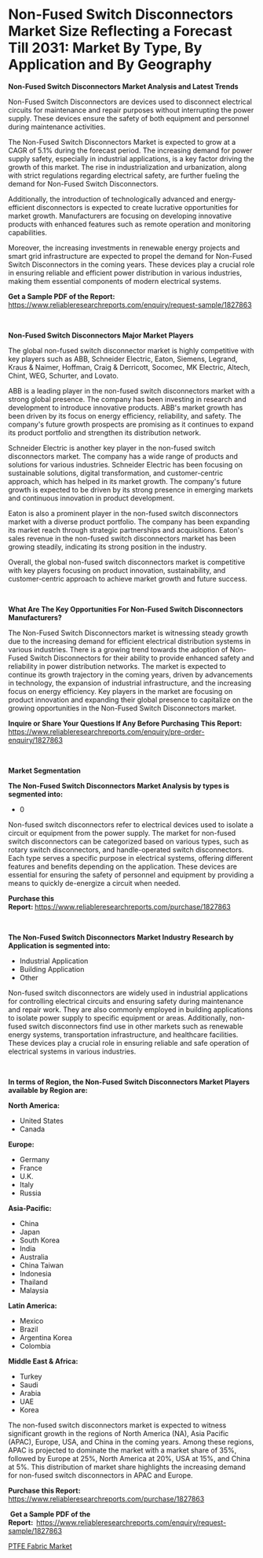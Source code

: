 <p><h1>Non-Fused Switch Disconnectors Market Size Reflecting a Forecast Till 2031: Market By Type, By Application and By Geography</h1></p><p><strong>Non-Fused Switch Disconnectors Market Analysis and Latest Trends</strong></p>
<p><p>Non-Fused Switch Disconnectors are devices used to disconnect electrical circuits for maintenance and repair purposes without interrupting the power supply. These devices ensure the safety of both equipment and personnel during maintenance activities.</p><p>The Non-Fused Switch Disconnectors Market is expected to grow at a CAGR of 5.1% during the forecast period. The increasing demand for power supply safety, especially in industrial applications, is a key factor driving the growth of this market. The rise in industrialization and urbanization, along with strict regulations regarding electrical safety, are further fueling the demand for Non-Fused Switch Disconnectors.</p><p>Additionally, the introduction of technologically advanced and energy-efficient disconnectors is expected to create lucrative opportunities for market growth. Manufacturers are focusing on developing innovative products with enhanced features such as remote operation and monitoring capabilities.</p><p>Moreover, the increasing investments in renewable energy projects and smart grid infrastructure are expected to propel the demand for Non-Fused Switch Disconnectors in the coming years. These devices play a crucial role in ensuring reliable and efficient power distribution in various industries, making them essential components of modern electrical systems.</p></p>
<p><strong>Get a Sample PDF of the Report:&nbsp;</strong> <a href="https://www.reliableresearchreports.com/enquiry/request-sample/1827863">https://www.reliableresearchreports.com/enquiry/request-sample/1827863</a></p>
<p>&nbsp;</p>
<p><strong>Non-Fused Switch Disconnectors Major Market Players</strong></p>
<p><p>The global non-fused switch disconnector market is highly competitive with key players such as ABB, Schneider Electric, Eaton, Siemens, Legrand, Kraus & Naimer, Hoffman, Craig & Derricott, Socomec, MK Electric, Altech, Chint, WEG, Schurter, and Lovato. </p><p>ABB is a leading player in the non-fused switch disconnectors market with a strong global presence. The company has been investing in research and development to introduce innovative products. ABB's market growth has been driven by its focus on energy efficiency, reliability, and safety. The company's future growth prospects are promising as it continues to expand its product portfolio and strengthen its distribution network.</p><p>Schneider Electric is another key player in the non-fused switch disconnectors market. The company has a wide range of products and solutions for various industries. Schneider Electric has been focusing on sustainable solutions, digital transformation, and customer-centric approach, which has helped in its market growth. The company's future growth is expected to be driven by its strong presence in emerging markets and continuous innovation in product development.</p><p>Eaton is also a prominent player in the non-fused switch disconnectors market with a diverse product portfolio. The company has been expanding its market reach through strategic partnerships and acquisitions. Eaton's sales revenue in the non-fused switch disconnectors market has been growing steadily, indicating its strong position in the industry.</p><p>Overall, the global non-fused switch disconnectors market is competitive with key players focusing on product innovation, sustainability, and customer-centric approach to achieve market growth and future success.</p></p>
<p>&nbsp;</p>
<p><strong>What Are The Key Opportunities For Non-Fused Switch Disconnectors Manufacturers?</strong></p>
<p><p>The Non-Fused Switch Disconnectors market is witnessing steady growth due to the increasing demand for efficient electrical distribution systems in various industries. There is a growing trend towards the adoption of Non-Fused Switch Disconnectors for their ability to provide enhanced safety and reliability in power distribution networks. The market is expected to continue its growth trajectory in the coming years, driven by advancements in technology, the expansion of industrial infrastructure, and the increasing focus on energy efficiency. Key players in the market are focusing on product innovation and expanding their global presence to capitalize on the growing opportunities in the Non-Fused Switch Disconnectors market.</p></p>
<p><strong>Inquire or Share Your Questions If Any Before Purchasing This Report:</strong> <a href="https://www.reliableresearchreports.com/enquiry/pre-order-enquiry/1827863">https://www.reliableresearchreports.com/enquiry/pre-order-enquiry/1827863</a></p>
<p>&nbsp;</p>
<p><strong>Market Segmentation</strong></p>
<p><strong>The Non-Fused Switch Disconnectors Market Analysis by types is segmented into:</strong></p>
<p><ul><li>0</li></ul></p>
<p><p>Non-fused switch disconnectors refer to electrical devices used to isolate a circuit or equipment from the power supply. The market for non-fused switch disconnectors can be categorized based on various types, such as rotary switch disconnectors, and handle-operated switch disconnectors. Each type serves a specific purpose in electrical systems, offering different features and benefits depending on the application. These devices are essential for ensuring the safety of personnel and equipment by providing a means to quickly de-energize a circuit when needed.</p></p>
<p><strong>Purchase this Report:&nbsp;</strong><a href="https://www.reliableresearchreports.com/purchase/1827863">https://www.reliableresearchreports.com/purchase/1827863</a></p>
<p>&nbsp;</p>
<p><strong>The Non-Fused Switch Disconnectors Market Industry Research by Application is segmented into:</strong></p>
<p><ul><li>Industrial Application</li><li>Building Application</li><li>Other</li></ul></p>
<p><p>Non-fused switch disconnectors are widely used in industrial applications for controlling electrical circuits and ensuring safety during maintenance and repair work. They are also commonly employed in building applications to isolate power supply to specific equipment or areas. Additionally, non-fused switch disconnectors find use in other markets such as renewable energy systems, transportation infrastructure, and healthcare facilities. These devices play a crucial role in ensuring reliable and safe operation of electrical systems in various industries.</p></p>
<p>&nbsp;</p>
<p><strong>In terms of Region, the Non-Fused Switch Disconnectors Market Players available by Region are:</strong></p>
<p>
    <p> <strong> North America: </strong>
        <ul>
            <li>United States</li>
            <li>Canada</li>
        </ul>
        </p> 
    <p> <strong> Europe: </strong>
        <ul>
            <li>Germany</li>
            <li>France</li>
            <li>U.K.</li>
            <li>Italy</li>
            <li>Russia</li>
        </ul>
        </p> 
    <p> <strong> Asia-Pacific: </strong>
        <ul>
            <li>China</li>
            <li>Japan</li>
            <li>South Korea</li>
            <li>India</li>
            <li>Australia</li>
            <li>China Taiwan</li>
            <li>Indonesia</li>
            <li>Thailand</li>
            <li>Malaysia</li>
        </ul>
        </p> 
    <p> <strong> Latin America: </strong>
        <ul>
            <li>Mexico</li>
            <li>Brazil</li>
            <li>Argentina Korea</li>
            <li>Colombia</li>
        </ul>
        </p> 
    <p> <strong> Middle East & Africa: </strong>
        <ul>
            <li>Turkey</li>
            <li>Saudi</li>
            <li>Arabia</li>
            <li>UAE</li>
            <li>Korea</li>
        </ul>
    </p>
    </p>
<p><p>The non-fused switch disconnectors market is expected to witness significant growth in the regions of North America (NA), Asia Pacific (APAC), Europe, USA, and China in the coming years. Among these regions, APAC is projected to dominate the market with a market share of 35%, followed by Europe at 25%, North America at 20%, USA at 15%, and China at 5%. This distribution of market share highlights the increasing demand for non-fused switch disconnectors in APAC and Europe.</p></p>
<p><strong>Purchase this Report: </strong><a href="https://www.reliableresearchreports.com/purchase/1827863">https://www.reliableresearchreports.com/purchase/1827863</a></p>
<p>&nbsp;<strong>Get a Sample PDF of the Report:&nbsp;&nbsp;</strong><a href="https://www.reliableresearchreports.com/enquiry/request-sample/1827863">https://www.reliableresearchreports.com/enquiry/request-sample/1827863</a></p>
<p><strong></strong></p>
<p><p><a href="https://spotless-saver-8fd.notion.site/PTFE-Fabric-Market-A-Comprehensive-Report-of-its-Market-Share-Growth-Trends-2024-2031-1a217df851964fcbb2bbce5c6fd0c87c">PTFE Fabric Market</a></p></p>